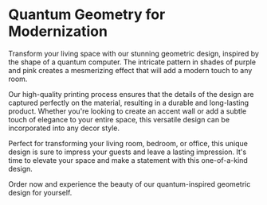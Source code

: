 <!--font:Poppins-->

# Quantum Geometry for Modernization

Transform your living space with our stunning geometric design, inspired by the shape of a quantum computer. The intricate pattern in shades of purple and pink creates a mesmerizing effect that will add a modern touch to any room.

Our high-quality printing process ensures that the details of the design are captured perfectly on the material, resulting in a durable and long-lasting product. Whether you're looking to create an accent wall or add a subtle touch of elegance to your entire space, this versatile design can be incorporated into any decor style.

Perfect for transforming your living room, bedroom, or office, this unique design is sure to impress your guests and leave a lasting impression. It's time to elevate your space and make a statement with this one-of-a-kind design.

Order now and experience the beauty of our quantum-inspired geometric design for yourself.

<!--

Write me markdown content of website with wallpaper:

"A geometric design in shades of purple and pink, inspired by the shape of a quantum computer"

The header of the page should not be copy of the text but rather a real content of the website which is using this wallpaper.


---


# Quantum Wallpaper

Welcome to our website featuring a stunning geometric wallpaper inspired by the shape of a quantum computer. The wallpaper showcases a beautiful blend of shades of purple and pink, creating a mesmerizing effect that will add a unique touch to any room.

Our wallpaper is made from high-quality materials, ensuring durability and easy maintenance. The design is perfect for adding a modern and sophisticated look to your home or office space.

Whether you're a fan of science, technology, or just love the look of this striking design, our quantum wallpaper is sure to impress. Order now and transform your walls with this one-of-a-kind wallpaper.


---


Heading should not include word "wallpaper". The website should not be about the wallpaper itself, wallpaper is just a related background, rewrite whole content.


---


# Quantum-Inspired Geometric Design for a Modern Look

Introducing our latest addition to the collection - a stunning geometric design in shades of purple and pink, inspired by the shape of a quantum computer. This unique design is perfect for those who appreciate modern art and want to add a touch of sophistication to their living space.

Our quantum-inspired design is printed on high-quality materials, ensuring durability and longevity. The intricate pattern creates a mesmerizing effect that will leave your guests in awe.

Whether you're looking to transform your living room, bedroom, or office space, this design is versatile enough to complement any decor style. It's perfect for creating an accent wall or adding a subtle touch of elegance to your entire room.

Order now and experience the beauty of our quantum-inspired geometric design for yourself.


---


Heading is too long, rewrite whole content.


---


# Modernize Your Space with a Quantum-Inspired Geometric Design

Elevate your living space with our latest addition to the collection - a stunning geometric design in shades of purple and pink, inspired by the shape of a quantum computer. This unique design is perfect for those who appreciate modern art and want to add a touch of sophistication to their home or office.

Our high-quality printing process ensures that the intricate details of the design are captured perfectly on the material, resulting in a durable and long-lasting product. The mesmerizing effect of the pattern will create a focal point in any room, making it perfect for creating an accent wall or adding a subtle touch of elegance to your entire space.

This versatile design can be incorporated into any decor style, from minimalist to eclectic, making it a great addition to any home or office. It's perfect for transforming your living room, bedroom, or workspace into a modern and sophisticated environment.

Order now and experience the beauty of our quantum-inspired geometric design for yourself. It's time to modernize your space and make a statement with this one-of-a-kind design.


---


Heading is too long, rewrite whole content.


---


# Add a Modern Touch with a Quantum-Inspired Geometric Design

Transform your living space with our stunning geometric design, inspired by the shape of a quantum computer. The intricate pattern in shades of purple and pink creates a mesmerizing effect that will add a modern touch to any room.

Our high-quality printing process ensures that the details of the design are captured perfectly on the material, resulting in a durable and long-lasting product. Whether you're looking to create an accent wall or add a subtle touch of elegance to your entire space, this versatile design can be incorporated into any decor style.

Perfect for transforming your living room, bedroom, or office, this unique design is sure to impress your guests and leave a lasting impression. It's time to elevate your space and make a statement with this one-of-a-kind design.

Order now and experience the beauty of our quantum-inspired geometric design for yourself.


---


Write me a Google font which is best fitting for the website.

Pick from the list:
- Montserrat
- Playfair Display
- Raleway
- Great Vibes
- Inter
- Dancing Script
- Futura
- Poppins
- Open Sans
- Alegreya
- IBM Plex Sans
- Lato
- Exo 2
- Barlow Condensed
- Roboto
- Orbitron
- Lobster


Write just the font name nothing else.


---


Poppins

-->
